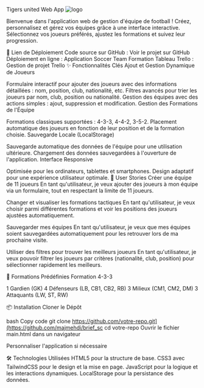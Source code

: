 Tigers united
 Web App ![logo](https://github.com/user-attachments/assets/383f7d55-468a-4873-9a91-04244246575e)

Bienvenue dans l'application web de gestion d'équipe de football !
Créez, personnalisez et gérez vos équipes grâce à une interface interactive. Sélectionnez vos joueurs préférés, ajustez les formations et suivez leur progression.

🚀 Lien de Déploiement
Code source sur GitHub : Voir le projet sur GitHub
Déploiement en ligne : Application Soccer Team Formation
Tableau Trello : Gestion de projet Trello
✨ Fonctionnalités Clés
Ajout et Gestion Dynamique de Joueurs

Formulaire interactif pour ajouter des joueurs avec des informations détaillées : nom, position, club, nationalité, etc.
Filtres avancés pour trier les joueurs par nom, club, position ou nationalité.
Gestion des équipes avec des actions simples : ajout, suppression et modification.
Gestion des Formations de l'Équipe

Formations classiques supportées : 4-3-3, 4-4-2, 3-5-2.
Placement automatique des joueurs en fonction de leur position et de la formation choisie.
Sauvegarde Locale (LocalStorage)

Sauvegarde automatique des données de l'équipe pour une utilisation ultérieure.
Chargement des données sauvegardées à l'ouverture de l'application.
Interface Responsive

Optimisée pour les ordinateurs, tablettes et smartphones.
Design adaptatif pour une expérience utilisateur optimale.
📖 User Stories
Créer une équipe de 11 joueurs
En tant qu'utilisateur, je veux ajouter des joueurs à mon équipe via un formulaire, tout en respectant la limite de 11 joueurs.

Changer et visualiser les formations tactiques
En tant qu'utilisateur, je veux choisir parmi différentes formations et voir les positions des joueurs ajustées automatiquement.

Sauvegarder mes équipes
En tant qu'utilisateur, je veux que mes équipes soient sauvegardées automatiquement pour les retrouver lors de ma prochaine visite.

Utiliser des filtres pour trouver les meilleurs joueurs
En tant qu'utilisateur, je veux pouvoir filtrer les joueurs par critères (nationalité, club, position) pour sélectionner rapidement les meilleurs.

📑 Formations Prédéfinies
Formation 4-3-3

1 Gardien (GK)
4 Défenseurs (LB, CB1, CB2, RB)
3 Milieux (CM1, CM2, DM)
3 Attaquants (LW, ST, RW)

📦 Installation
Cloner le Dépôt

bash
Copy code
git clone https://github.com/votre-repo.git](https://github.com/majmehdi/brief_sc
cd votre-repo
Ouvrir le fichier main.html dans un navigateur

Personnaliser l'application si nécessaire

🛠️ Technologies Utilisées
HTML5 pour la structure de base.
CSS3 avec TailwindCSS pour le design et la mise en page.
JavaScript pour la logique et les interactions dynamiques.
LocalStorage pour la persistance des données.
